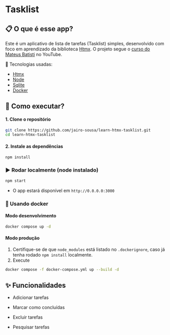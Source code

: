 # Tasklist

## 📋 O que é esse app?

Este é um aplicativo de lista de tarefas (Tasklist) simples, desenvolvido com foco em aprendizado da biblioteca [Htmx](https://htmx.org/). O projeto segue o [curso do Mateus Batisti](https://www.youtube.com/watch?v=hsZzlmPdrIU) no YouTube.

🔧 Tecnologias usadas:

-   [Htmx](https://htmx.org/)
-   [Node](https://nodejs.org/pt)
-   [Sqlite](https://www.sqlite.org/)
-   [Docker](https://www.docker.com/)

## 🚀 Como executar?

#### 1. Clone o repositório

```bash
git clone https://github.com/jairo-sousa/learn-htmx-tasklist.git
cd learn-htmx-tasklist
```

#### 2. Instale as dependências

```bash
npm install
```

### ▶️ Rodar localmente (node instalado)

```bash
npm start
```

-   O app estará disponível em `http://0.0.0.0:3000`

### 🐳 Usando docker

#### Modo desenvolvimento

```bash
docker compose up -d
```

#### Modo produção

1. Certifique-se de que `node_modules` está listado no `.dockerignore`, caso já tenha rodado `npm install` localmente.
2. Execute

```bash
docker compose -f docker-compose.yml up --build -d
```

## ✨ Funcionalidades

-   Adicionar tarefas

-   Marcar como concluídas

-   Excluir tarefas

-   Pesquisar tarefas
